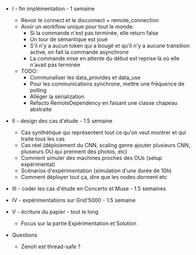 - I - fin implémentation - 1 semaine
  - Revoir le connect et le disconnect + remote_connection
  - Avoir un workflow unique pour tout le monde:
    - Si la commande n'est pas terminée, elle return false
    - Un tour de sémantique est joué
    - S'il n'y a aucun token qui a bougé et qu'il n'y a aucune transition active,
    on fait la commande asynchrone
    - La commande mise en attente du début est reprise là où elle n'avait pas terminée
  - TODO:
    - Communaliser les data_provides et data_use
    - Pour les communications synchrone, mettre une fréquence de polling
    - Alléger la sérialization
    - Refacto RemoteDependency en faisant une classe chapeau abstraite

- II - design des cas d'étude - 1.5 semaine
  - Cas synthétique qui représentent tout ce qu'on veut montrer et qui traite tous les cas
  - Cas réel (déploiement du CNN, scaling genre ajouter plusieurs CNN, plusieurs OU qui prennent des photos, etc)
  - Comment simuler des machines proches des OUs (setup expérimental)
  - Scénarios d'expérimentation (simulation d'une durée de 10h)
  - Comment déployer tout ça, dire que les nodes dorment etc
- III - coder les cas d'étude en Concerto et Muse - 1.5 semaines
- IV - expérimentations sur Grid'5000 - 1.5 semaine
- V - écriture du papier - tout le long
  - Focus sur la partie Expérimentation et Solution

- Questions
  - Zenoh est thread-safe ?